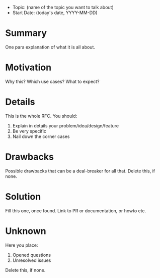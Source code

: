 - Topic: (name of the topic you want to talk about)
- Start Date: (today's date, YYYY-MM-DD)

# Summary
[summary]: #summary

One para explanation of what it is all about.

# Motivation
[motivation]: #motivation

Why this?
Which use cases?
What to expect?

# Details
[details]: #details

This is the whole RFC. You should:

1. Explain in details your problem/idea/design/feature
2. Be very specific
3. Nail down the corner cases

# Drawbacks
[drawbacks]: #drawbacks

Possible drawbacks that can be a deal-breaker for all that.
Delete this, if none.

# Solution

Fill this one, once found. Link to PR or documentation, or howto etc.

# Unknown
[unknown]: #unknown

Here you place:

1. Opened questions
2. Unresolved issues

Delete this, if none.
